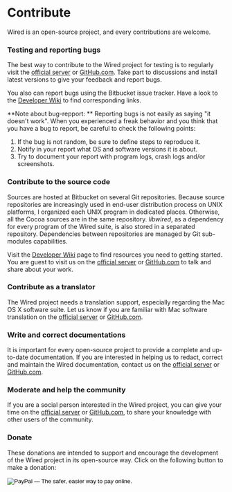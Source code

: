# Contribute

Wired is an open-source project, and every contributions are welcome.

### Testing and reporting bugs

The best way to contribute to the Wired project for testing is to regularly visit the [official server](contacts.html#official) or [GitHub.com](https://github.com/nark). Take part to discussions and install latest versions to give your feedback and report bugs.

You also can report bugs using the Bitbucket issue tracker. Have a look to the [Developer Wiki](developers/index.html) to find corresponding links.

**Note about bug-repport: **
Reporting bugs is not easily as saying "it doesn't work". When you experienced a freak behavior and you think that you have a bug to report, be careful to check the following points:

1. If the bug is not random, be sure to define steps to reproduce it.
2. Notify in your report what OS and software versions it is about.
3. Try to document your report with program logs, crash logs and/or screenshots.

### Contribute to the source code

Sources are hosted at Bitbucket on several Git repositories. Because source repositories are increasingly used in end-user distribution process on UNIX platforms, I organized each UNIX program in dedicated places. Otherwise, all the Cocoa sources are in the same repository. *libwired*, as a dependency for every program of the Wired suite, is also stored in a separated repository. Dependencies between repositories are managed by Git sub-modules capabilities.

Visit the [Developer Wiki](developers/index.html) page to find resources you need to getting started. You are guest to visit us on the [official server](contacts.html#official) or [GitHub.com](https://github.com/nark) to talk and share about your work. 

### Contribute as a translator

The Wired project needs a translation support, especially regarding the Mac OS X software suite. Let us know if you are familiar with Mac software translation on the [official server](contacts.html#official) or [GitHub.com](https://github.com/nark).

### Write and correct documentations

It is important for every open-source project to provide a complete and up-to-date documentation. If you are interested in helping us to redact, correct and maintain the  Wired documentation, contact us on the [official server](contacts.html#official) or [GitHub.com](https://github.com/nark).

### Moderate and help the community

If you are a social person interested in the Wired project, you can give your time on the [official server](contacts.html#official) or [GitHub.com](https://github.com/nark), to share your knowledge with other users of the community.

### Donate

These donations are intended to support and encourage the development of the Wired project in its open-source way. Click on the following button to make a donation:

<form action="https://www.paypal.com/cgi-bin/webscr" method="post">
			<input type="hidden" name="cmd" value="_s-xclick" />
			<input type="hidden" name="hosted_button_id" value="SWCXYLAUGF9BU" />
			<input type="image" src="https://www.paypalobjects.com/en_GB/i/btn/btn_donate_SM.gif" border="0" name="submit" alt="PayPal — The safer, easier way to pay online." />

<img alt="" border="0" src="https://www.paypalobjects.com/fr_FR/i/scr/pixel.gif" width="1" height="1" />
</form>

